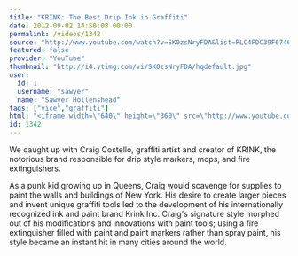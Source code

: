 ```yaml
---
title: "KRINK: The Best Drip Ink in Graffiti"
date: 2012-09-02 14:50:08 00:00
permalink: /videos/1342
source: "http://www.youtube.com/watch?v=SK0zsNryFDA&list=PLC4FDC39F67466711&index=6&feature=plcp"
featured: false
provider: "YouTube"
thumbnail: "http://i4.ytimg.com/vi/SK0zsNryFDA/hqdefault.jpg"
user:
  id: 1
  username: "sawyer"
  name: "Sawyer Hollenshead"
tags: ["vice","graffiti"]
html: "<iframe width=\"640\" height=\"360\" src=\"http://www.youtube.com/embed/videoseries?index=5&wmode=transparent&list=PLC4FDC39F67466711\" frameborder=\"0\" allowfullscreen></iframe>"
id: 1342
---
```


We caught up with Craig Costello, graffiti artist and creator of KRINK, the notorious brand responsible for drip style markers, mops, and fire extinguishers.

As a punk kid growing up in Queens, Craig would scavenge for supplies to paint the walls and buildings of New York. His desire to create larger pieces and invent unique graffiti tools led to the development of his internationally recognized ink and paint brand Krink Inc. Craig's signature style morphed out of his modifications and innovations with paint tools; using a fire extinguisher filled with paint and paint markers rather than spray paint, his style became an instant hit in many cities around the world.